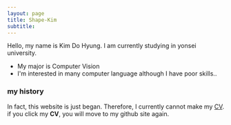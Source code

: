 ```yaml
---
layout: page
title: Shape-Kim
subtitle: 
---
```


Hello, my name is Kim Do Hyung. I am currently studying in yonsei university.

- My major is Computer Vision
- I'm interested in many computer language although I have poor skills..



### my history

In fact, this website is just began. Therefore, I currently cannot make my [CV](http://shape-kim.github.io). if you click my **CV**, you will move to my github site again.

